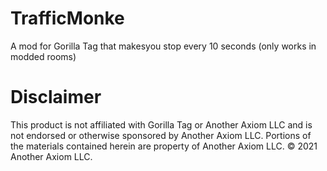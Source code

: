 # TrafficMonke
A mod for Gorilla Tag that makesyou stop every 10 seconds (only works in modded rooms)
# Disclaimer
This product is not affiliated with Gorilla Tag or Another Axiom LLC and is not endorsed or otherwise sponsored by Another Axiom LLC. Portions of the materials contained herein are property of Another Axiom LLC. © 2021 Another Axiom LLC.
